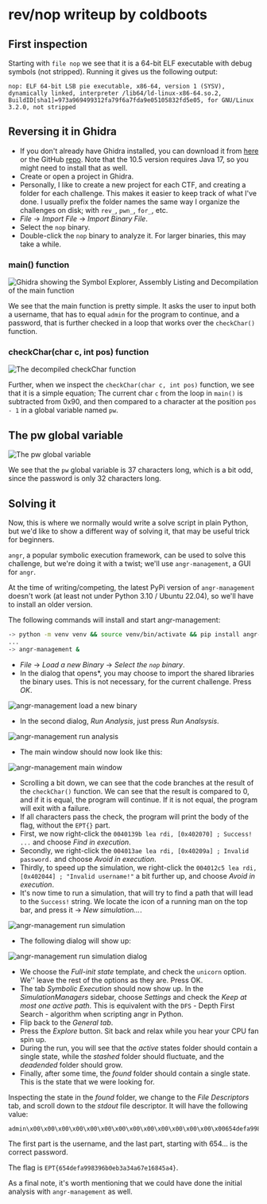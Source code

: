 # rev/nop writeup by coldboots

## First inspection

Starting with `file nop` we see that it is a 64-bit ELF executable with debug symbols (not stripped). Running it gives us the following output:

```
nop: ELF 64-bit LSB pie executable, x86-64, version 1 (SYSV), dynamically linked, interpreter /lib64/ld-linux-x86-64.so.2, BuildID[sha1]=973a969499312fa79f6a7fda9e05105832fd5e05, for GNU/Linux 3.2.0, not stripped
```

## Reversing it in Ghidra

- If you don't already have Ghidra installed, you can download it from [here](https://ghidra-sre.org/) or the GitHub [repo](https://github.com/NationalSecurityAgency/ghidra). Note that the 10.5 version requires Java 17, so you might need to install that as well.
- Create or open a project in Ghidra.
- Personally, I like to create a new project for each CTF, and creating a folder for each challenge. This makes it easier to keep track of what I've done. I usually prefix the folder names the same way I organize the challenges on disk; with `rev_`, `pwn_`, `for_`, etc.
- _File_ -> _Import File_ -> _Import Binary File_.
- Select the `nop` binary.
- Double-click the `nop` binary to analyze it. For larger binaries, this may take a while.

### main() function

![Ghidra showing the Symbol Explorer, Assembly Listing and Decompilation of the main function](screenshot1.png "Ghidra showing the main function decompiled")

We see that the main function is pretty simple. It asks the user to input both a username, that has to equal `admin` for the program to continue, and a password, that is further checked in a loop that works over the `checkChar()` function.

### checkChar(char c, int pos) function

![The decompiled checkChar function](screenshot2.png "The decompiled checkChar function")

Further, when we inspect the `checkChar(char c, int pos)` function, we see that it is a simple equation; The current char `c` from the loop in `main()` is subtracted from 0x90, and then compared to a character at the position `pos - 1` in a global variable named `pw`.

## The pw global variable

![The pw global variable](screenshot3.png "The pw global variable")

We see that the `pw` global variable is 37 characters long, which is a bit odd, since the password is only 32 characters long.

## Solving it

Now, this is where we normally would write a solve script in plain Python, but we'd like to show a different way of solving it, that may be useful trick for beginners.

`angr`, a popular symbolic execution framework, can be used to solve this challenge, but we're doing it with a twist; we'll use `angr-management`, a GUI for `angr`.

At the time of writing/competing, the latest PyPi version of `angr-management` doesn't work (at least not under Python 3.10 / Ubuntu 22.04), so we'll have to install an older version.

The following commands will install and start angr-management:

```sh
-> python -m venv venv && source venv/bin/activate && pip install angr-management==9.2.21
...
-> angr-management &
```

- _File_ -> _Load a new Binary_ -> _Select the `nop` binary_.
- In the dialog that opens\*, you may choose to import the shared libraries the binary uses. This is not necessary, for the current challenge. Press _OK_.

![angr-management load a new binary](screenshot4.png "angr-management load a new binary")

- In the second dialog, _Run Analysis_, just press _Run Analsysis_.

![angr-management run analysis](screenshot5.png "angr-management run analysis")

- The main window should now look like this:

![angr-management main window](screenshot6.png "angr-management main window")

- Scrolling a bit down, we can see that the code branches at the result of the `checkChar()` function. We can see that the result is compared to 0, and if it is equal, the program will continue. If it is not equal, the program will exit with a failure.
- If all characters pass the check, the program will print the body of the flag, without the `EPT{}` part.
- First, we now right-click the `0040139b lea rdi, [0x402070] ; Success! ...` and choose _Find in execution_.
- Secondly, we right-click the `004013ae lea rdi, [0x40209a] ; Invalid password.` and choose _Avoid in execution_.
- Thirdly, to speed up the simulation, we right-click the `004012c5 lea rdi, [0x402044] ; "Invalid username!"` a bit further up, and choose _Avoid in execution_.
- It's now time to run a simulation, that will try to find a path that will lead to the `Success!` string. We locate the icon of a running man on the top bar, and press it -> _New simulation..._.

![angr-management run simulation](screenshot7.png "angr-management run simulation")

- The following dialog will show up:

![angr-management run simulation dialog](screenshot8.png "angr-management run simulation dialog")

- We choose the _Full-init state_ template, and check the `unicorn` option. We'' leave the rest of the options as they are. Press OK.
- The tab _Symbolic Execution_ should now show up. In the _SimulationManagers_ sidebar, choose _Settings_ and check the _Keep at most one active path_. This is equivalent with the `DFS` - Depth First Search - algorithm when scripting angr in Python.
- Flip back to the _General tab_.
- Press the _Explore_ button. Sit back and relax while you hear your CPU fan spin up.
- During the run, you will see that the _active_ states folder should contain a single state, while the _stashed_ folder should fluctuate, and the _deadended_ folder should grow.
- Finally, after some time, the _found_ folder should contain a single state. This is the state that we were looking for.

Inspecting the state in the _found_ folder, we change to the _File Descriptors_ tab, and scroll down to the _stdout_ file descriptor. It will have the following value:

```
admin\x00\x00\x00\x00\x00\x00\x00\x00\x00\x00\x00\x00\x00\x00654defa998396b0eb3a34a67e16845a4
```

The first part is the username, and the last part, starting with 654... is the correct password.

The flag is `EPT{654defa998396b0eb3a34a67e16845a4}`.

As a final note, it's worth mentioning that we could have done the initial analysis with `angr-management` as well.
